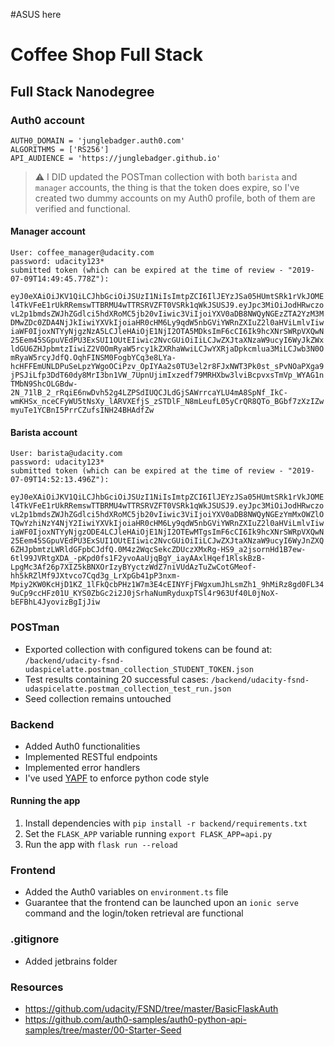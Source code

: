 #ASUS here

# Coffee Shop Full Stack

## Full Stack Nanodegree


### Auth0 account
```
AUTH0_DOMAIN = 'junglebadger.auth0.com'
ALGORITHMS = ['RS256']
API_AUDIENCE = 'https://junglebadger.github.io'
```

> :warning: I DID updated the POSTman collection with both `barista` and `manager` accounts, the thing is that the token does expire, so I've created two dummy accounts on my Auth0 profile, both of them are verified and functional.

#### Manager account
```
User: coffee_manager@udacity.com
password: udacity123*
submitted token (which can be expired at the time of review - "2019-07-09T14:49:45.778Z"): 
```
`eyJ0eXAiOiJKV1QiLCJhbGciOiJSUzI1NiIsImtpZCI6IlJEYzJSa05HUmtSRk1rVkJOMEl4TkVFeE1rUkRRemswTTBRMU4wTTRSRVZFT0VSRk1qWkJSUSJ9.eyJpc3MiOiJodHRwczovL2p1bmdsZWJhZGdlci5hdXRoMC5jb20vIiwic3ViIjoiYXV0aDB8NWQyNGEzZTA2YzM3MDMwZDc0ZDA4NjJkIiwiYXVkIjoiaHR0cHM6Ly9qdW5nbGViYWRnZXIuZ2l0aHViLmlvIiwiaWF0IjoxNTYyNjgzNzA5LCJleHAiOjE1NjI2OTA5MDksImF6cCI6Ik9hcXNrSWRpVXQwN25Eem45SGpuVEdPU3ExSUI1OUtEIiwic2NvcGUiOiIiLCJwZXJtaXNzaW9ucyI6WyJkZWxldGU6ZHJpbmtzIiwiZ2V0OmRyaW5rcy1kZXRhaWwiLCJwYXRjaDpkcmlua3MiLCJwb3N0OmRyaW5rcyJdfQ.OqhFINSM0FogbYCq3e8LYa-hcHFFEmUNLDPuSeLpzYWgoOCiPzv_OpIYAa2s0TU3el2r8FJxNWT3Pk0st_sPvNOaPXga9jPSJiLfp3DdT60dy8MrI3bn1VW_7UpnUjimIxzedf79MRHXbw3lviBcpvxsTmVp_WYAG1nTMbN9ShcOLGBdw-2N_71lB_2_rRqiE6nwDvh52g4LZPSdIUQCJLdGjSAWrrcaYLU4mA8SpNf_IkC-wmKHSx_nceCFyWU5tNsXy_lARVXEfjS_zSTDlF_N8mLeufL05yCrQR8QTo_BGbf7zXzIZwmyuTe1YCBnI5PrrCZufsINH24BHAdfZw`


#### Barista account
```
User: barista@udacity.com
password: udacity123*
submitted token (which can be expired at the time of review - "2019-07-09T14:52:13.496Z"):
```
`eyJ0eXAiOiJKV1QiLCJhbGciOiJSUzI1NiIsImtpZCI6IlJEYzJSa05HUmtSRk1rVkJOMEl4TkVFeE1rUkRRemswTTBRMU4wTTRSRVZFT0VSRk1qWkJSUSJ9.eyJpc3MiOiJodHRwczovL2p1bmdsZWJhZGdlci5hdXRoMC5jb20vIiwic3ViIjoiYXV0aDB8NWQyNGEzYmMxOWZlOTQwYzhiNzY4NjY2IiwiYXVkIjoiaHR0cHM6Ly9qdW5nbGViYWRnZXIuZ2l0aHViLmlvIiwiaWF0IjoxNTYyNjgzODE4LCJleHAiOjE1NjI2OTEwMTgsImF6cCI6Ik9hcXNrSWRpVXQwN25Eem45SGpuVEdPU3ExSUI1OUtEIiwic2NvcGUiOiIiLCJwZXJtaXNzaW9ucyI6WyJnZXQ6ZHJpbmtzLWRldGFpbCJdfQ.0M4z2WqcSekcZDUczXMxRg-HS9_a2jsornHd1B7ew-6tl99JVRtgXDA_-pKpd0fs1F2yvoAaUjqBgY_iayAAxlHqef1RlskBzB-LpgMc3Af26p7XIZ5kBNXOrIzyBYyctzWdZ7niVUdAzTuZwCotGMeof-hh5kRZlMf9JXtvco7Cqd3g_LrXpGb41pP3nxm-Mpiy2KW0KcHjD1KZ_1lFkQcbPHz1W7m3E4cEINYFjFWgxumJhLsmZh1_9hMiRz8gd0FL349uCp9ccHFz01U_KYS0ZbGc2i2J0jSrhaNumRyduxpTSl4r963Uf40L0jNoX-bEFBhL4JyovizBgIjJiw`


### POSTman

* Exported collection with configured tokens can be found at: `/backend/udacity-fsnd-udaspicelatte.postman_collection_STUDENT_TOKEN.json`
* Test results containing 20 successful cases: `/backend/udacity-fsnd-udaspicelatte.postman_collection_test_run.json`
* Seed collection remains untouched 


### Backend

* Added Auth0 functionalities
* Implemented RESTful endpoints
* Implemented error handlers
* I've used [YAPF](https://github.com/google/yapf) to enforce python code style

#### Running the app

1. Install dependencies with `pip install -r backend/requirements.txt`
2. Set the `FLASK_APP` variable running `export FLASK_APP=api.py` 
3. Run the app with `flask run --reload`

### Frontend 

* Added the Auth0 variables on `environment.ts` file
* Guarantee that the frontend can be launched upon an `ionic serve` command and the login/token retrieval are functional



### .gitignore

* Added jetbrains folder

### Resources
* https://github.com/udacity/FSND/tree/master/BasicFlaskAuth
* https://github.com/auth0-samples/auth0-python-api-samples/tree/master/00-Starter-Seed
